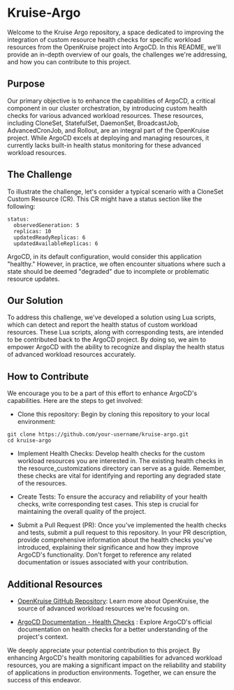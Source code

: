 # Kruise-Argo

Welcome to the Kruise Argo repository, a space dedicated to improving the integration of custom resource health checks for specific workload resources from the OpenKruise project into ArgoCD. In this README, we'll provide an in-depth overview of our goals, the challenges we're addressing, and how you can contribute to this project.

## Purpose
Our primary objective is to enhance the capabilities of ArgoCD, a critical component in our cluster orchestration, by introducing custom health checks for various advanced workload resources. These resources, including CloneSet, StatefulSet, DaemonSet, BroadcastJob, AdvancedCronJob, and Rollout, are an integral part of the OpenKruise project. While ArgoCD excels at deploying and managing resources, it currently lacks built-in health status monitoring for these advanced workload resources.

## The Challenge
To illustrate the challenge, let's consider a typical scenario with a CloneSet Custom Resource (CR). This CR might have a status section like the following:

```
status:
  observedGeneration: 5
  replicas: 10
  updatedReadyReplicas: 6
  updatedAvailableReplicas: 6
```
ArgoCD, in its default configuration, would consider this application "healthy." However, in practice, we often encounter situations where such a state should be deemed "degraded" due to incomplete or problematic resource updates.

## Our Solution
To address this challenge, we've developed a solution using Lua scripts, which can detect and report the health status of custom workload resources. These Lua scripts, along with corresponding tests, are intended to be contributed back to the ArgoCD project. By doing so, we aim to empower ArgoCD with the ability to recognize and display the health status of advanced workload resources accurately.

## How to Contribute
We encourage you to be a part of this effort to enhance ArgoCD's capabilities. Here are the steps to get involved:

- Clone this repository: Begin by cloning this repository to your local environment:

```
git clone https://github.com/your-username/kruise-argo.git
cd kruise-argo
```

- Implement Health Checks: Develop health checks for the custom workload resources you are interested in. The existing health checks in the resource_customizations directory can serve as a guide. Remember, these checks are vital for identifying and reporting any degraded state of the resources.

- Create Tests: To ensure the accuracy and reliability of your health checks, write corresponding test cases. This step is crucial for maintaining the overall quality of the project.

- Submit a Pull Request (PR): Once you've implemented the health checks and tests, submit a pull request to this repository. In your PR description, provide comprehensive information about the health checks you've introduced, explaining their significance and how they improve ArgoCD's functionality. Don't forget to reference any related documentation or issues associated with your contribution.

## Additional Resources

- [OpenKruise GitHub Repository](https://github.com/openkruise/kruise): Learn more about OpenKruise, the source of advanced workload resources we're focusing on.

- [ArgoCD Documentation - Health Checks](https://argo-cd.readthedocs.io/en/stable/operator-manual/health/) : Explore ArgoCD's official documentation on health checks for a better understanding of the project's context.

We deeply appreciate your potential contribution to this project. By enhancing ArgoCD's health monitoring capabilities for advanced workload resources, you are making a significant impact on the reliability and stability of applications in production environments. Together, we can ensure the success of this endeavor.